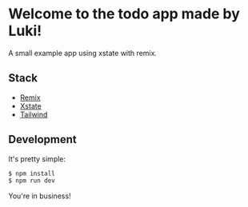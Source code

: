 # Welcome to the todo app made by Luki!

A small example app using xstate with remix.

## Stack

- [Remix](https://remix.run)
- [Xstate](https://xstate.js.org/docs/)
- [Tailwind](https://tailwindcss.com/)

## Development

It's pretty simple:

```sh
$ npm install
$ npm run dev
```

You're in business!
